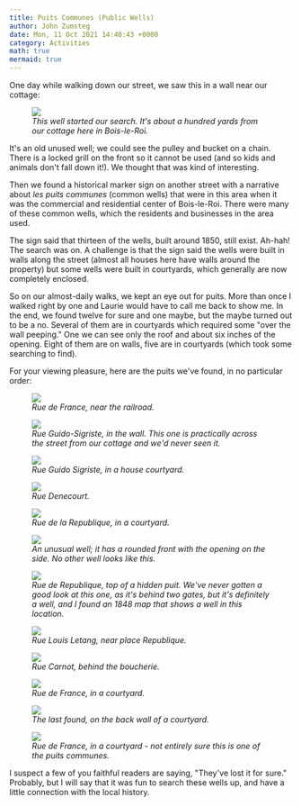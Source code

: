 ```yaml
---
title: Puits Communes (Public Wells)
author: John Zumsteg
date: Mon, 11 Oct 2021 14:40:43 +0000
category: Activities
math: true
mermaid: true
---
```

One day while walking down our street, we saw this in a wall near our cottage:

<figure class="portrait" >
	<img src="{{site.url}}/assets/images/2021/10/DSC01930.jpg"/>
	<figcaption><em>This well started our search. It's about a hundred yards from our cottage here in Bois-le-Roi.</em></figcaption>
</figure>



It's an old unused well; we could see the pulley and bucket on a chain. There is a locked grill on the front so it cannot be used (and so kids and animals don't fall down it!). We thought that was kind of interesting.

Then we found a historical marker sign on another street with a narrative about *les puits communes* (common wells) that were in this area when it was the commercial and residential center of Bois-le-Roi. There were many of these common wells, which the residents and businesses in the area used.

The sign said that thirteen of the wells, built around 1850, still exist. Ah-hah! The search was on. A challenge is that the sign said the wells were built in walls along the street (almost all houses here have walls around the property) but some wells were built in courtyards, which generally are now completely enclosed.

So on our almost-daily walks, we kept an eye out for puits. More than once I walked right by one and Laurie would have to call me back to show me. In the end, we found twelve for sure and one maybe, but the maybe turned out to be a no. Several of them are in courtyards which required some "over the wall peeping." One we can see only the roof and about six inches of the opening. Eight of them are on walls, five are in courtyards (which took some searching to find).

For your viewing pleasure, here are the puits we've found, in no particular order:

<figure class="portrait">
	<img src="{{site.url}}/assets/images/2021/10/DSC01813.jpg"/>
	<figcaption><em>Rue de France, near the railroad.&nbsp;</em></figcaption>
</figure>


<figure class="portrait">
	<img src="{{site.url}}/assets/images/2021/10/DSC01706.jpg"/>
	<figcaption><em>Rue Guido-Sigriste, in the wall. This one is practically across the street from our cottage and we'd never seen it.</em></figcaption>
</figure>



<figure class="portrait">
	<img src="{{site.url}}/assets/images/2021/10/DSC01705.jpg"/>
	<figcaption><em>Rue Guido Sigriste, in a house courtyard.</em></figcaption>
</figure>


<figure class="portrait">
	<img src="{{site.url}}/assets/images/2021/10/DSC01702.jpg"/>
	<figcaption><em>Rue Denecourt.</em></figcaption>
</figure>


<figure class="portrait">
	<img src="{{site.url}}/assets/images/2021/10/DSC01698.jpg"/>
	<figcaption><em>Rue de la Republique, in a courtyard.</em></figcaption>
</figure>

<figure class="portrait">
	<img src="{{site.url}}/assets/images/2021/10/DSC01936.jpg"/>
	<figcaption><em>An unusual well; it has a rounded front with the opening on the side. No other well looks like this.</em></figcaption>
</figure>


<figure class="portrait">
	<img src="{{site.url}}/assets/images/2021/10/DSC01697.jpg"/>
	<figcaption><em>Rue de Republique, top of a hidden puit. We've never gotten a good look at this one, as it's behind two gates, but it's definitely a well, and I found an 1848 map that shows a well in this location.</em></figcaption>
</figure>


<figure class="portrait">
	<img src="{{site.url}}/assets/images/2021/10/DSC01693.jpg"/>
	<figcaption><em>Rue Louis Letang, near place Republique.</em></figcaption>
</figure>



<figure class="portrait">
	<img src="{{site.url}}/assets/images/2021/10/DSC01692.jpg"/>
	<figcaption><em>Rue Carnot, behind the boucherie.</em></figcaption>
</figure>



<figure class="portrait">
	<img src="{{site.url}}/assets/images/2021/10/DSC01690.jpg"/>
	<figcaption><em>Rue de France, in a courtyard.</em></figcaption>
</figure>



<figure class="portrait">
	<img src="{{site.url}}/assets/images/2021/10/DSC01938.jpg"/>
	<figcaption><em>The last found, on the back wall of a courtyard.</em></figcaption>
</figure>


<figure class="portrait">
	<img src="{{site.url}}/assets/images/2021/10/DSC01691.jpg"/>
	<figcaption><em>Rue de France, in a courtyard - not entirely sure this is one of the puits communes.</em></figcaption>
</figure>

I suspect a few of you faithful readers are saying, "They've lost it for sure." Probably, but I will say that it was fun to search these wells up, and have a little connection with the local history.

